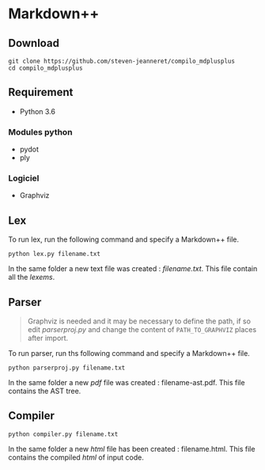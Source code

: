 # Markdown++
## Download
```shell=
git clone https://github.com/steven-jeanneret/compilo_mdplusplus
cd compilo_mdplusplus
```

## Requirement
* Python 3.6

### Modules python
* pydot
* ply

### Logiciel
* Graphviz

## Lex
To run lex, run the following command and specify a Markdown++ file.

```shell=
python lex.py filename.txt
```

In the same folder a new text file was created : *filename.txt*. This file contain all the *lexems*.

## Parser
> Graphviz is needed and it may be necessary to define the path, if so edit *parserproj.py* and change the content of `PATH_TO_GRAPHVIZ` places after import.

To run parser, run ths following command and specify a Markdown++ file.

```shell=
python parserproj.py filename.txt
```

In the same folder a new *pdf* file was created : filename-ast.pdf. This file contains the AST tree.

## Compiler
```shell=
python compiler.py filename.txt
```
In the same folder a new *html* file has been created : filename.html. This file contains the compiled *html* of input code.
